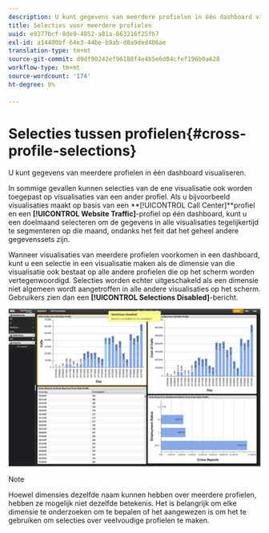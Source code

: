 ```yaml
---
description: U kunt gegevens van meerdere profielen in één dashboard visualiseren.
title: Selecties voor meerdere profielen
uuid: e9377bcf-8de9-4952-a81a-863216f25fb7
exl-id: a14400bf-64e3-44be-b9ab-d8a9ded406ae
translation-type: tm+mt
source-git-commit: d9df90242ef96188f4e4b5e6d04cfef196b0a628
workflow-type: tm+mt
source-wordcount: '174'
ht-degree: 0%

---
```


# Selecties tussen profielen{#cross-profile-selections}

U kunt gegevens van meerdere profielen in één dashboard visualiseren.

In sommige gevallen kunnen selecties van de ene visualisatie ook worden toegepast op visualisaties van een ander profiel. Als u bijvoorbeeld visualisaties maakt op basis van een **[!UICONTROL Call Center]**profiel en een **[!UICONTROL Website Traffic]**-profiel op één dashboard, kunt u een doelmaand selecteren om de gegevens in alle visualisaties tegelijkertijd te segmenteren op die maand, ondanks het feit dat het geheel andere gegevenssets zijn.

Wanneer visualisaties van meerdere profielen voorkomen in een dashboard, kunt u een selectie in een visualisatie maken als de dimensie van die visualisatie ook bestaat op alle andere profielen die op het scherm worden vertegenwoordigd. Selecties worden echter uitgeschakeld als een dimensie niet algemeen wordt aangetroffen in alle andere visualisaties op het scherm. Gebruikers zien dan een **[!UICONTROL Selections Disabled]**-bericht.

![](assets/selection_disabled.png)

>[!NOTE]
>
>Hoewel dimensies dezelfde naam kunnen hebben over meerdere profielen, hebben ze mogelijk niet dezelfde betekenis. Het is belangrijk om elke dimensie te onderzoeken om te bepalen of het aangewezen is om het te gebruiken om selecties over veelvoudige profielen te maken.
